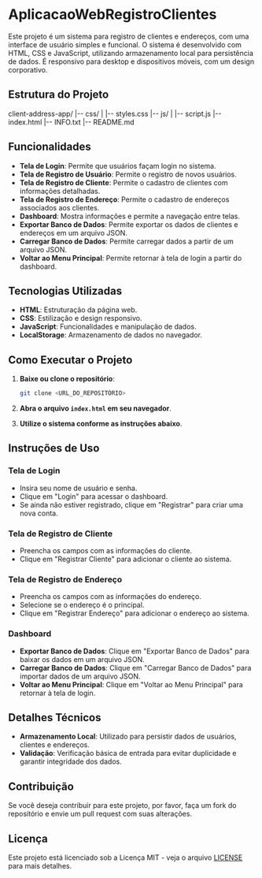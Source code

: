 # AplicacaoWebRegistroClientes

Este projeto é um sistema para registro de clientes e endereços, com uma interface de usuário simples e funcional. O sistema é desenvolvido com HTML, CSS e JavaScript, utilizando armazenamento local para persistência de dados. É responsivo para desktop e dispositivos móveis, com um design corporativo.

## Estrutura do Projeto

client-address-app/
|-- css/
|   |-- styles.css
|-- js/
|   |-- script.js
|-- index.html
|-- INFO.txt
|-- README.md

## Funcionalidades

- **Tela de Login**: Permite que usuários façam login no sistema.
- **Tela de Registro de Usuário**: Permite o registro de novos usuários.
- **Tela de Registro de Cliente**: Permite o cadastro de clientes com informações detalhadas.
- **Tela de Registro de Endereço**: Permite o cadastro de endereços associados aos clientes.
- **Dashboard**: Mostra informações e permite a navegação entre telas.
- **Exportar Banco de Dados**: Permite exportar os dados de clientes e endereços em um arquivo JSON.
- **Carregar Banco de Dados**: Permite carregar dados a partir de um arquivo JSON.
- **Voltar ao Menu Principal**: Permite retornar à tela de login a partir do dashboard.

## Tecnologias Utilizadas

- **HTML**: Estruturação da página web.
- **CSS**: Estilização e design responsivo.
- **JavaScript**: Funcionalidades e manipulação de dados.
- **LocalStorage**: Armazenamento de dados no navegador.

## Como Executar o Projeto

1. **Baixe ou clone o repositório**:
    ```bash
    git clone <URL_DO_REPOSITÓRIO>
    ```

2. **Abra o arquivo `index.html` em seu navegador**.

3. **Utilize o sistema conforme as instruções abaixo**.

## Instruções de Uso

### Tela de Login

- Insira seu nome de usuário e senha.
- Clique em "Login" para acessar o dashboard.
- Se ainda não estiver registrado, clique em "Registrar" para criar uma nova conta.

### Tela de Registro de Cliente

- Preencha os campos com as informações do cliente.
- Clique em "Registrar Cliente" para adicionar o cliente ao sistema.

### Tela de Registro de Endereço

- Preencha os campos com as informações do endereço.
- Selecione se o endereço é o principal.
- Clique em "Registrar Endereço" para adicionar o endereço ao sistema.

### Dashboard

- **Exportar Banco de Dados**: Clique em "Exportar Banco de Dados" para baixar os dados em um arquivo JSON.
- **Carregar Banco de Dados**: Clique em "Carregar Banco de Dados" para importar dados de um arquivo JSON.
- **Voltar ao Menu Principal**: Clique em "Voltar ao Menu Principal" para retornar à tela de login.

## Detalhes Técnicos

- **Armazenamento Local**: Utilizado para persistir dados de usuários, clientes e endereços.
- **Validação**: Verificação básica de entrada para evitar duplicidade e garantir integridade dos dados.

## Contribuição

Se você deseja contribuir para este projeto, por favor, faça um fork do repositório e envie um pull request com suas alterações.

## Licença

Este projeto está licenciado sob a Licença MIT - veja o arquivo [LICENSE](LICENSE) para mais detalhes.
